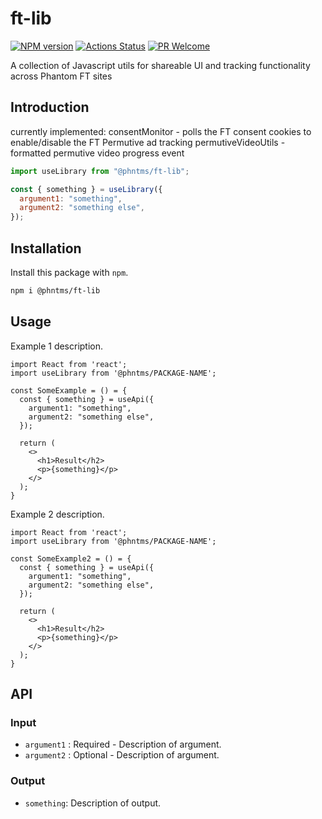 # ft-lib

[![NPM version][npm-image]][npm-url]
[![Actions Status][ci-image]][ci-url]
[![PR Welcome][npm-downloads-image]][npm-downloads-url]

A collection of Javascript utils for shareable UI and tracking functionality across Phantom FT sites 

## Introduction

currently implemented:
consentMonitor - polls the FT consent cookies to enable/disable the FT Permutive ad tracking
permutiveVideoUtils - formatted permutive video progress event

```javascript
import useLibrary from "@phntms/ft-lib";

const { something } = useLibrary({
  argument1: "something",
  argument2: "something else",
});
```

## Installation

Install this package with `npm`.

```bash
npm i @phntms/ft-lib
```

## Usage

Example 1 description.

```JSX
import React from 'react';
import useLibrary from '@phntms/PACKAGE-NAME';

const SomeExample = () = {
  const { something } = useApi({
    argument1: "something",
    argument2: "something else",
  });

  return (
    <>
      <h1>Result</h2>
      <p>{something}</p>
    </>
  );
}
```

Example 2 description.

```JSX
import React from 'react';
import useLibrary from '@phntms/PACKAGE-NAME';

const SomeExample2 = () = {
  const { something } = useApi({
    argument1: "something",
    argument2: "something else",
  });

  return (
    <>
      <h1>Result</h2>
      <p>{something}</p>
    </>
  );
}
```

## API

### Input

- `argument1` : Required - Description of argument.
- `argument2` : Optional - Description of argument.

### Output

- `something`: Description of output.

[npm-image]: https://img.shields.io/npm/v/@phntms/PACKAGE-NAME.svg?style=flat-square&logo=react
[npm-url]: https://npmjs.org/package/@phntms/PACKAGE-NAME
[npm-downloads-image]: https://img.shields.io/npm/dm/@phntms/PACKAGE-NAME.svg
[npm-downloads-url]: https://npmcharts.com/compare/@phntms/PACKAGE-NAME?minimal=true
[ci-image]: https://github.com/phantomstudios/PACKAGE-NAME/workflows/test/badge.svg
[ci-url]: https://github.com/phantomstudios/PACKAGE-NAME/actions
